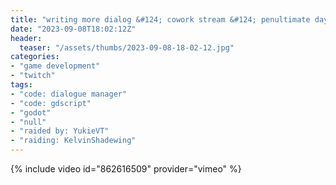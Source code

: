 ```yaml
---
title: "writing more dialog &#124; cowork stream &#124; penultimate day"
date: "2023-09-08T18:02:12Z"
header:
  teaser: "/assets/thumbs/2023-09-08-18-02-12.jpg"
categories:
- "game development"
- "twitch"
tags:
- "code: dialogue manager"
- "code: gdscript"
- "godot"
- "null"
- "raided by: YukieVT"
- "raiding: KelvinShadewing"
---
```

{% include video id="862616509" provider="vimeo" %}
